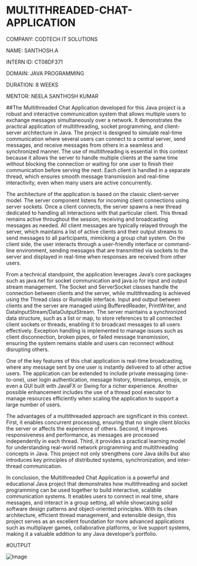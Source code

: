 # MULTITHREADED-CHAT-APPLICATION

COMPANY: CODTECH IT SOLUTIONS

NAME: SANTHOSH.A

INTERN ID: CT08DF371

DOMAIN: JAVA PROGRAMMING

DURATION: 8 WEEKS

MENTOR: NEELA SANTHOSH KUMAR

##The Multithreaded Chat Application developed for this Java project is a robust and interactive communication system that allows multiple users to exchange messages simultaneously over a network. It demonstrates the practical application of multithreading, socket programming, and client-server architecture in Java. The project is designed to simulate real-time communication where several users can connect to a central server, send messages, and receive messages from others in a seamless and synchronized manner. The use of multithreading is essential in this context because it allows the server to handle multiple clients at the same time without blocking the connection or waiting for one user to finish their communication before serving the next. Each client is handled in a separate thread, which ensures smooth message transmission and real-time interactivity, even when many users are active concurrently.

The architecture of the application is based on the classic client-server model. The server component listens for incoming client connections using server sockets. Once a client connects, the server spawns a new thread dedicated to handling all interactions with that particular client. This thread remains active throughout the session, receiving and broadcasting messages as needed. All client messages are typically relayed through the server, which maintains a list of active clients and their output streams to send messages to all participants, mimicking a group chat system. On the client side, the user interacts through a user-friendly interface or command-line environment, sending messages that are transmitted via sockets to the server and displayed in real-time when responses are received from other users.

From a technical standpoint, the application leverages Java’s core packages such as java.net for socket communication and java.io for input and output stream management. The Socket and ServerSocket classes handle the connection between clients and the server, while multithreading is achieved using the Thread class or Runnable interface. Input and output between clients and the server are managed using BufferedReader, PrintWriter, and DataInputStream/DataOutputStream. The server maintains a synchronized data structure, such as a list or map, to store references to all connected client sockets or threads, enabling it to broadcast messages to all users effectively. Exception handling is implemented to manage issues such as client disconnection, broken pipes, or failed message transmission, ensuring the system remains stable and users can reconnect without disrupting others.

One of the key features of this chat application is real-time broadcasting, where any message sent by one user is instantly delivered to all other active users. The application can be extended to include private messaging (one-to-one), user login authentication, message history, timestamps, emojis, or even a GUI built with JavaFX or Swing for a richer experience. Another possible enhancement includes the use of a thread pool executor to manage resources efficiently when scaling the application to support a large number of users.

The advantages of a multithreaded approach are significant in this context. First, it enables concurrent processing, ensuring that no single client blocks the server or affects the experience of others. Second, it improves responsiveness and performance, as messages are processed independently in each thread. Third, it provides a practical learning model for understanding real-world network programming and multithreading concepts in Java. This project not only strengthens core Java skills but also introduces key principles of distributed systems, synchronization, and inter-thread communication.

In conclusion, the Multithreaded Chat Application is a powerful and educational Java project that demonstrates how multithreading and socket programming can be used together to build interactive, scalable communication systems. It enables users to connect in real time, share messages, and interact in a group setting, all while showcasing solid software design patterns and object-oriented principles. With its clean architecture, efficient thread management, and extensible design, this project serves as an excellent foundation for more advanced applications such as multiplayer games, collaborative platforms, or live support systems, making it a valuable addition to any Java developer’s portfolio.

#OUTPUT


![Image](https://github.com/user-attachments/assets/88f2173c-01d7-41cf-b451-0e6c6d5b1259)
